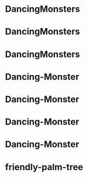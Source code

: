 # DancingMonsters
# DancingMonsters
# DancingMonsters
# Dancing-Monster
# Dancing-Monster
# Dancing-Monster
# Dancing-Monster
# friendly-palm-tree
